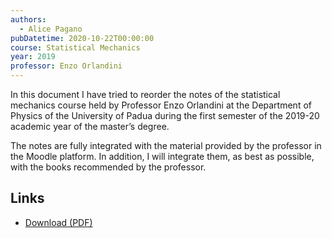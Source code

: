 ```yaml
---
authors:
  - Alice Pagano
pubDatetime: 2020-10-22T00:00:00
course: Statistical Mechanics
year: 2019
professor: Enzo Orlandini
---
```


In this document I have tried to reorder the notes of the statistical mechanics course held by Professor Enzo Orlandini at the Department of Physics of the University of Padua during the first semester of the 2019-20 academic year of the master’s degree.

The notes are fully integrated with the material provided by the professor in the Moodle platform. In addition, I will integrate them, as best as possible, with the books recommended by the professor.

## Links

- [Download (PDF)](/pdf/Statistical_mechanics_2019.pdf)
